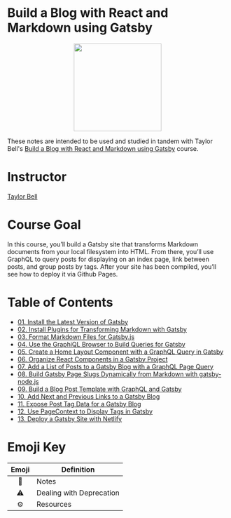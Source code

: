 # Build a Blog with React and Markdown using Gatsby

<p align="center"><img src="https://d2eip9sf3oo6c2.cloudfront.net/series/square_covers/000/000/157/full/EGH_GatsbyBlog.png" width="200"></p>


These notes are intended to be used and studied in tandem with Taylor Bell's [Build a Blog with React and Markdown using Gatsby](https://egghead.io/courses/build-a-blog-with-react-and-markdown-using-gatsby) course.

# Instructor

[Taylor Bell](https://egghead.io/instructors/taylor-bell)

# Course Goal

In this course, you’ll build a Gatsby site that transforms Markdown documents from your local filesystem into HTML. From there, you’ll use GraphQL to query posts for displaying on an index page, link between posts, and group posts by tags. After your site has been compiled, you’ll see how to deploy it via Github Pages.

# Table of Contents

- [01. Install the Latest Version of Gatsby](01-gatsby-install-the-latest-version-of-gatsby.md)
- [02. Install Plugins for Transforming Markdown with Gatsby](02-gatsby-install-plugins-for-transforming-markdown-with-gatsby.md)
- [03. Format Markdown Files for Gatsby.js](03-gatsby-format-markdown-files-for-gatsby-js.md)
- [04. Use the GraphiQL Browser to Build Queries for Gatsby](04-gatsby-use-the-graphiql-browser-to-build-queries-for-gatsby.md)
- [05. Create a Home Layout Component with a GraphQL Query in Gatsby](05-gatsby-create-a-home-layout-component-with-a-graphql-query-in-gatsby.md)
- [06. Organize React Components in a Gatsby Project](06-gatsby-organize-react-components-in-a-gatsby-project.md)
- [07. Add a List of Posts to a Gatsby Blog with a GraphQL Page Query](07-gatsby-add-a-list-of-posts-to-a-gatsby-blog-with-a-graphql-page-query.md)
- [08. Build Gatsby Page Slugs Dynamically from Markdown with gatsby-node.js](08-gatsby-build-gatsby-page-slugs-dynamically-from-markdown-with-gatsby-node-js.md)
- [09. Build a Blog Post Template with GraphQL and Gatsby](09-gatsby-build-a-blog-post-template-with-graphql-and-gatsby.md)
- [10. Add Next and Previous Links to a Gatsby Blog](10-gatsby-add-next-and-previous-links-to-a-gatsby-blog.md)
- [11. Expose Post Tag Data for a Gatsby Blog](11-gatsby-expose-post-tag-data-for-a-gatsby-blog.md)
- [12. Use PageContext to Display Tags in Gatsby](12-gatsby-use-pagecontext-to-display-tags-in-gatsby.md)
- [13. Deploy a Gatsby Site with Netlify](13-gatsby-deploy-a-gatsby-site-with-netlify.md)

# Emoji Key

|  Emoji      	    |   Definition                |
|:-:	              |---	                        |
|  :closed_book:    |   Notes                     |
|  :warning: 	      |   Dealing with Deprecation 	|
|  :gear:          	|   Resources	                |
